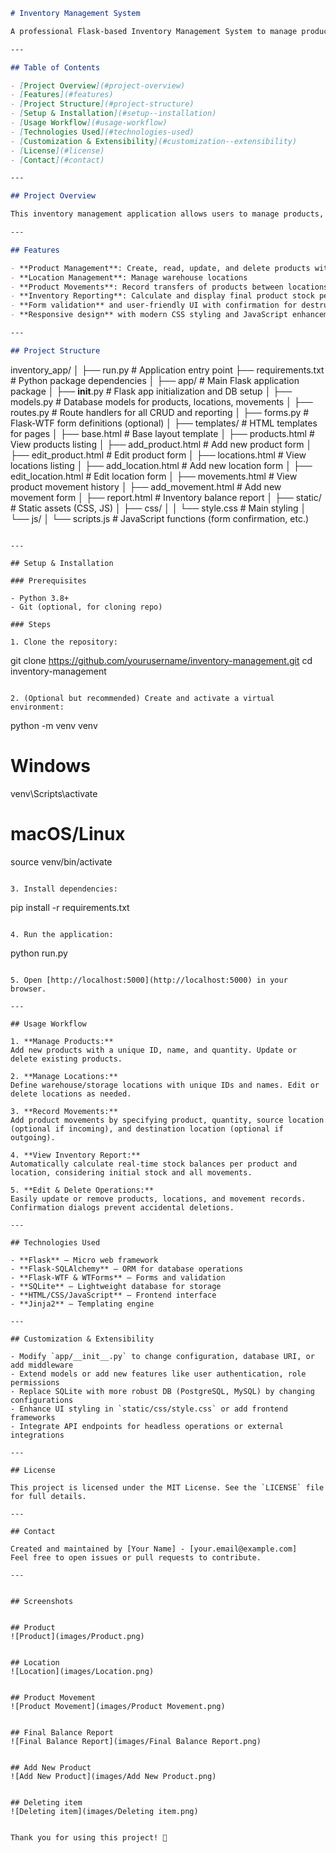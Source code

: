 ```markdown
# Inventory Management System

A professional Flask-based Inventory Management System to manage products, storage locations, and product movements with real-time inventory reporting.

---

## Table of Contents

- [Project Overview](#project-overview)
- [Features](#features)
- [Project Structure](#project-structure)
- [Setup & Installation](#setup--installation)
- [Usage Workflow](#usage-workflow)
- [Technologies Used](#technologies-used)
- [Customization & Extensibility](#customization--extensibility)
- [License](#license)
- [Contact](#contact)

---

## Project Overview

This inventory management application allows users to manage products, warehouses (locations), product transfers between locations, and view up-to-date inventory balances. Built with Flask, SQLAlchemy, and WTForms, it features a user-friendly web interface with CRUD operations and inventory reporting.

---

## Features

- **Product Management**: Create, read, update, and delete products with quantity tracking  
- **Location Management**: Manage warehouse locations  
- **Product Movements**: Record transfers of products between locations with timestamps  
- **Inventory Reporting**: Calculate and display final product stock per location, considering initial stock and movements  
- **Form validation** and user-friendly UI with confirmation for destructive actions  
- **Responsive design** with modern CSS styling and JavaScript enhancements

---

## Project Structure

```
inventory_app/
│
├── run.py                      # Application entry point
├── requirements.txt            # Python package dependencies
│
├── app/                       # Main Flask application package
│   ├── __init__.py             # Flask app initialization and DB setup
│   ├── models.py               # Database models for products, locations, movements
│   ├── routes.py               # Route handlers for all CRUD and reporting
│   ├── forms.py                # Flask-WTF form definitions (optional)
│
├── templates/                 # HTML templates for pages
│   ├── base.html               # Base layout template
│   ├── products.html           # View products listing
│   ├── add_product.html        # Add new product form
│   ├── edit_product.html       # Edit product form
│   ├── locations.html          # View locations listing
│   ├── add_location.html       # Add new location form
│   ├── edit_location.html      # Edit location form
│   ├── movements.html          # View product movement history
│   ├── add_movement.html       # Add new movement form
│   ├── report.html             # Inventory balance report
│
├── static/                    # Static assets (CSS, JS)
│   ├── css/
│   │   └── style.css           # Main styling
│   └── js/
│       └── scripts.js          # JavaScript functions (form confirmation, etc.)
```

---

## Setup & Installation

### Prerequisites

- Python 3.8+
- Git (optional, for cloning repo)

### Steps

1. Clone the repository:

   ```
   git clone https://github.com/yourusername/inventory-management.git
   cd inventory-management
   ```

2. (Optional but recommended) Create and activate a virtual environment:

   ```
   python -m venv venv

   # Windows
   venv\Scripts\activate

   # macOS/Linux
   source venv/bin/activate
   ```

3. Install dependencies:

   ```
   pip install -r requirements.txt
   ```

4. Run the application:

   ```
   python run.py
   ```

5. Open [http://localhost:5000](http://localhost:5000) in your browser.

---

## Usage Workflow

1. **Manage Products:**  
   Add new products with a unique ID, name, and quantity. Update or delete existing products.

2. **Manage Locations:**  
   Define warehouse/storage locations with unique IDs and names. Edit or delete locations as needed.

3. **Record Movements:**  
   Add product movements by specifying product, quantity, source location (optional if incoming), and destination location (optional if outgoing).

4. **View Inventory Report:**  
   Automatically calculate real-time stock balances per product and location, considering initial stock and all movements.

5. **Edit & Delete Operations:**  
   Easily update or remove products, locations, and movement records. Confirmation dialogs prevent accidental deletions.

---

## Technologies Used

- **Flask** – Micro web framework  
- **Flask-SQLAlchemy** – ORM for database operations  
- **Flask-WTF & WTForms** – Forms and validation  
- **SQLite** – Lightweight database for storage  
- **HTML/CSS/JavaScript** – Frontend interface  
- **Jinja2** – Templating engine  

---

## Customization & Extensibility

- Modify `app/__init__.py` to change configuration, database URI, or add middleware  
- Extend models or add new features like user authentication, role permissions  
- Replace SQLite with more robust DB (PostgreSQL, MySQL) by changing configurations  
- Enhance UI styling in `static/css/style.css` or add frontend frameworks  
- Integrate API endpoints for headless operations or external integrations

---

## License

This project is licensed under the MIT License. See the `LICENSE` file for full details.

---

## Contact

Created and maintained by [Your Name] - [your.email@example.com]  
Feel free to open issues or pull requests to contribute.

---


## Screenshots 


## Product
![Product](images/Product.png)


## Location
![Location](images/Location.png)


## Product Movement
![Product Movement](images/Product Movement.png)


## Final Balance Report 
![Final Balance Report](images/Final Balance Report.png)


## Add New Product
![Add New Product](images/Add New Product.png)


## Deleting item
![Deleting item](images/Deleting item.png)


Thank you for using this project! 🚀
```
